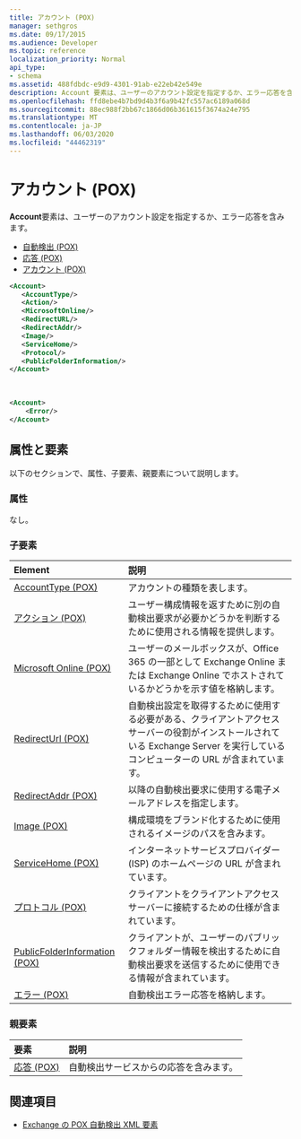 ```yaml
---
title: アカウント (POX)
manager: sethgros
ms.date: 09/17/2015
ms.audience: Developer
ms.topic: reference
localization_priority: Normal
api_type:
- schema
ms.assetid: 488fdbdc-e9d9-4301-91ab-e22eb42e549e
description: Account 要素は、ユーザーのアカウント設定を指定するか、エラー応答を含みます。
ms.openlocfilehash: ffd8ebe4b7bd9d4b3f6a9b42fc557ac6189a068d
ms.sourcegitcommit: 88ec988f2bb67c1866d06b361615f3674a24e795
ms.translationtype: MT
ms.contentlocale: ja-JP
ms.lasthandoff: 06/03/2020
ms.locfileid: "44462319"
---
```

# <a name="account-pox"></a>アカウント (POX)

**Account**要素は、ユーザーのアカウント設定を指定するか、エラー応答を含みます。 
  
- [自動検出 (POX)](autodiscover-pox.md)
- [応答 (POX)](response-pox.md)
- [アカウント (POX)](account-pox.md)
  
```XML
<Account>
   <AccountType/>
   <Action/>
   <MicrosoftOnline/>
   <RedirectURL/>
   <RedirectAddr/>
   <Image/>
   <ServiceHome/>
   <Protocol/>
   <PublicFolderInformation/>
</Account>
```

<br/>

```XML
<Account> 
    <Error/> 
</Account>
```

## <a name="attributes-and-elements"></a>属性と要素

以下のセクションで、属性、子要素、親要素について説明します。
  
### <a name="attributes"></a>属性

なし。
  
### <a name="child-elements"></a>子要素

|**Element**|**説明**|
|:-----|:-----|
|[AccountType (POX)](accounttype-pox.md) <br/> |アカウントの種類を表します。  <br/> |
|[アクション (POX)](action-pox.md) <br/> |ユーザー構成情報を返すために別の自動検出要求が必要かどうかを判断するために使用される情報を提供します。  <br/> |
|[Microsoft Online (POX)](microsoftonline-pox.md) <br/> |ユーザーのメールボックスが、Office 365 の一部として Exchange Online または Exchange Online でホストされているかどうかを示す値を格納します。  <br/> |
|[RedirectUrl (POX)](redirecturl-pox.md) <br/> |自動検出設定を取得するために使用する必要がある、クライアントアクセスサーバーの役割がインストールされている Exchange Server を実行しているコンピューターの URL が含まれています。  <br/> |
|[RedirectAddr (POX)](redirectaddr-pox.md) <br/> |以降の自動検出要求に使用する電子メールアドレスを指定します。  <br/> |
|[Image (POX)](image-pox.md) <br/> |構成環境をブランド化するために使用されるイメージのパスを含みます。  <br/> |
|[ServiceHome (POX)](servicehome-pox.md) <br/> |インターネットサービスプロバイダー (ISP) のホームページの URL が含まれています。  <br/> |
|[プロトコル (POX)](protocol-pox.md) <br/> |クライアントをクライアントアクセスサーバーに接続するための仕様が含まれています。  <br/> |
|[PublicFolderInformation (POX)](publicfolderinformation-pox.md) <br/> |クライアントが、ユーザーのパブリックフォルダー情報を検出するために自動検出要求を送信するために使用できる情報が含まれています。  <br/> |
|[エラー (POX)](error-pox.md) <br/> |自動検出エラー応答を格納します。  <br/> |
   
### <a name="parent-elements"></a>親要素

|**要素**|**説明**|
|:-----|:-----|
|[応答 (POX)](response-pox.md) <br/> |自動検出サービスからの応答を含みます。  <br/> |
   
## <a name="see-also"></a>関連項目

- [Exchange の POX 自動検出 XML 要素](pox-autodiscover-xml-elements-for-exchange.md)

